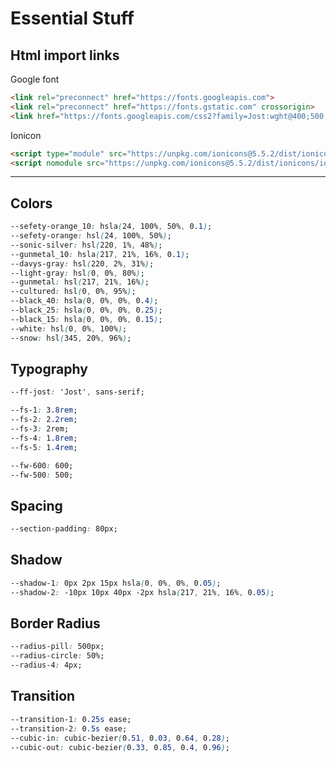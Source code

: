 # Essential Stuff

## Html import links

Google font

``` html
<link rel="preconnect" href="https://fonts.googleapis.com">
<link rel="preconnect" href="https://fonts.gstatic.com" crossorigin>
<link href="https://fonts.googleapis.com/css2?family=Jost:wght@400;500;600;700&display=swap" rel="stylesheet">
```

Ionicon

``` html
<script type="module" src="https://unpkg.com/ionicons@5.5.2/dist/ionicons/ionicons.esm.js"></script>
<script nomodule src="https://unpkg.com/ionicons@5.5.2/dist/ionicons/ionicons.js"></script>
```

---

## Colors

``` css
--sefety-orange_10: hsla(24, 100%, 50%, 0.1);
--sefety-orange: hsl(24, 100%, 50%);
--sonic-silver: hsl(220, 1%, 48%);
--gunmetal_10: hsla(217, 21%, 16%, 0.1);
--davys-gray: hsl(220, 2%, 31%);
--light-gray: hsl(0, 0%, 80%);
--gunmetal: hsl(217, 21%, 16%);
--cultured: hsl(0, 0%, 95%);
--black_40: hsla(0, 0%, 0%, 0.4);
--black_25: hsla(0, 0%, 0%, 0.25);
--black_15: hsla(0, 0%, 0%, 0.15);
--white: hsl(0, 0%, 100%);
--snow: hsl(345, 20%, 96%);
```

## Typography

``` css
--ff-jost: 'Jost', sans-serif;

--fs-1: 3.8rem;
--fs-2: 2.2rem;
--fs-3: 2rem;
--fs-4: 1.8rem;
--fs-5: 1.4rem;

--fw-600: 600;
--fw-500: 500;
```

## Spacing

``` css
--section-padding: 80px;
```

## Shadow

``` css
--shadow-1: 0px 2px 15px hsla(0, 0%, 0%, 0.05);
--shadow-2: -10px 10px 40px -2px hsla(217, 21%, 16%, 0.05);
```

## Border Radius

``` css
--radius-pill: 500px;
--radius-circle: 50%;
--radius-4: 4px;
```

## Transition

``` css
--transition-1: 0.25s ease;
--transition-2: 0.5s ease;
--cubic-in: cubic-bezier(0.51, 0.03, 0.64, 0.28);
--cubic-out: cubic-bezier(0.33, 0.85, 0.4, 0.96);
```
